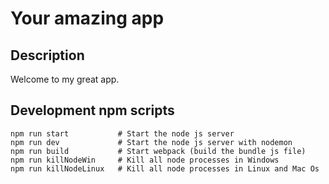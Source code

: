 # Your amazing app

## Description
Welcome to my great app.

## Development npm scripts

```
npm run start           # Start the node js server
npm run dev             # Start the node js server with nodemon
npm run build           # Start webpack (build the bundle js file)
npm run killNodeWin     # Kill all node processes in Windows
npm run killNodeLinux   # Kill all node processes in Linux and Mac Os
```